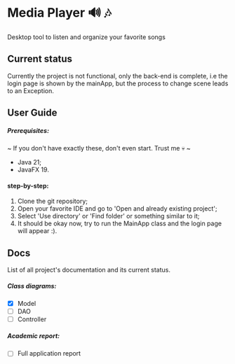 # Media Player 🔊 🎶

Desktop tool to listen and organize your favorite songs

## Current status
Currently the project is not functional, only the back-end is complete, i.e the login page is shown by the mainApp, but the process to change scene leads to an Exception.

## User Guide 

##### Prerequisites: 
~ If you don't have exactly these, don't even start. Trust me 💀 ~ 
- Java 21;
- JavaFX 19.

#### step-by-step:
1. Clone the git repository;
2. Open your favorite IDE and go to 'Open and already existing project';
3. Select 'Use directory' or 'Find folder' or something similar to it;
4. It should be okay now, try to run the MainApp class and the login page will appear :).


## Docs
List of all project's documentation and its current status.

##### Class diagrams:
- [x] Model
- [ ] DAO
- [ ] Controller

##### Academic report:
- [ ] Full application report

##### 


